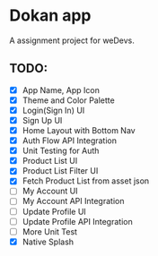 # Dokan app

A assignment project for weDevs.

## TODO:

- [x] App Name, App Icon <br/>
- [x] Theme and Color Palette <br/>
- [x] Login(Sign In) UI <br/>
- [x] Sign Up UI <br/>
- [x] Home Layout with Bottom Nav <br/>
- [x] Auth Flow API Integration <br/>
- [x] Unit Testing for Auth <br/>
- [x] Product List UI <br/>
- [x] Product List Filter UI <br/>
- [x] Fetch Product List from asset json <br/>
- [ ] My Account UI <br/>
- [ ] My Account API Integration <br/>
- [ ] Update Profile UI <br/>
- [ ] Update Profile API Integration <br/>
- [ ] More Unit Test <br/>
- [x] Native Splash <br/>
